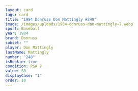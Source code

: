 ```yaml
---
layout: card
tags: card
title: "1984 Donruss Don Mattingly #248"
image: /images/uploads/1984-donruss-don-mattingly-7.webp
sport: Baseball
year: 1984
brand: Donruss
subset: ""
player: Don Mattingly
lastName: Mattingly
number: "248"
isRookie: true
condition: PSA 7
value: 50
displayCase: "1"
order: 10
---
```

